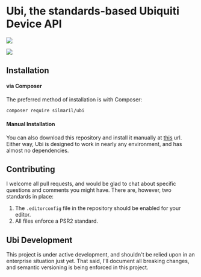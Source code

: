 # Ubi, the standards-based Ubiquiti Device API

![](https://camo.githubusercontent.com/f8dc8b0dba0c01c69878a1b06bf2167d2bf9a5dd/68747470733a2f2f696d672e736869656c64732e696f2f62616467652f6c6963656e73652d4d49542d627269676874677265656e2e7376673f7374796c653d666c61742d737175617265)

![](https://i.imgur.com/XPSSyWG.png)

## Installation

#### via Composer
The preferred method of installation is with Composer:

```sh
composer require silmaril/ubi
```

#### Manual Installation
You can also download this repository and install it manually at [this](#) url. Either way, Ubi is designed to work in nearly any environment, and has almost no dependencies.

## Contributing

I welcome all pull requests, and would be glad to chat about specific questions and comments you might have. There are, however, two standards in place:

1. The `.editorconfig` file in the repository should be enabled for your editor.
2. All files enforce a PSR2 standard.

## Ubi Development
This project is under active development, and shouldn't be relied upon in an enterprise situation just yet. That said, I'll document all breaking changes, and semantic versioning is being enforced in this project.

